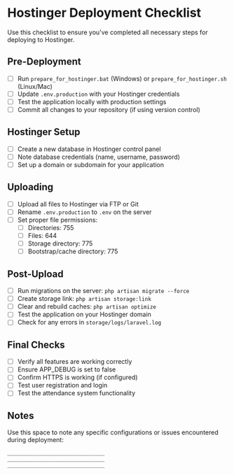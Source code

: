 # Hostinger Deployment Checklist

Use this checklist to ensure you've completed all necessary steps for deploying to Hostinger.

## Pre-Deployment

- [ ] Run `prepare_for_hostinger.bat` (Windows) or `prepare_for_hostinger.sh` (Linux/Mac)
- [ ] Update `.env.production` with your Hostinger credentials
- [ ] Test the application locally with production settings
- [ ] Commit all changes to your repository (if using version control)

## Hostinger Setup

- [ ] Create a new database in Hostinger control panel
- [ ] Note database credentials (name, username, password)
- [ ] Set up a domain or subdomain for your application

## Uploading

- [ ] Upload all files to Hostinger via FTP or Git
- [ ] Rename `.env.production` to `.env` on the server
- [ ] Set proper file permissions:
  - [ ] Directories: 755
  - [ ] Files: 644
  - [ ] Storage directory: 775
  - [ ] Bootstrap/cache directory: 775

## Post-Upload

- [ ] Run migrations on the server: `php artisan migrate --force`
- [ ] Create storage link: `php artisan storage:link`
- [ ] Clear and rebuild caches: `php artisan optimize`
- [ ] Test the application on your Hostinger domain
- [ ] Check for any errors in `storage/logs/laravel.log`

## Final Checks

- [ ] Verify all features are working correctly
- [ ] Ensure APP_DEBUG is set to false
- [ ] Confirm HTTPS is working (if configured)
- [ ] Test user registration and login
- [ ] Test the attendance system functionality

## Notes

Use this space to note any specific configurations or issues encountered during deployment:

```
_______________________________
_______________________________
_______________________________
```

